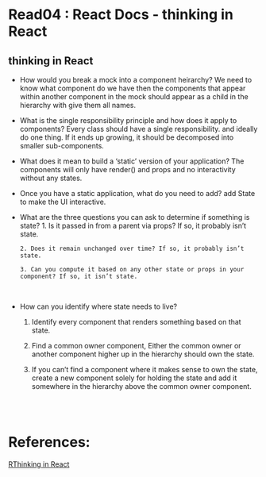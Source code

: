# Read04 : React Docs - thinking in React

## thinking in React

- How would you break a mock into a component heirarchy?
  We need to know what component do we have then the components that appear within another component in the mock should appear as a child in the hierarchy with give them all names.
  <br/>

- What is the single responsibility principle and how does it apply to components?
  Every class should have a single responsibility. and ideally do one thing. If it ends up growing, it should be decomposed into smaller sub-components.
  <br/>

- What does it mean to build a ‘static’ version of your application?
  The components will only have render() and props and no interactivity without any states.
  <br/>

- Once you have a static application, what do you need to add?
  add State to make the UI interactive.
  <br/>

- What are the three questions you can ask to determine if something is state? 1. Is it passed in from a parent via props? If so, it probably isn’t state.

      2. Does it remain unchanged over time? If so, it probably isn’t state.

      3. Can you compute it based on any other state or props in your component? If so, it isn’t state.

  <br/>

- How can you identify where state needs to live?

  1. Identify every component that renders something based on that state.

  2. Find a common owner component, Either the common owner or another component higher up in the hierarchy should own the state.

  3. If you can’t find a component where it makes sense to own the state, create a new component solely for holding the state and add it somewhere in the hierarchy above the common owner component.

<br/>

<br/>

# References:

[RThinking in React](https://reactjs.org/docs/thinking-in-react.html) <br/>
